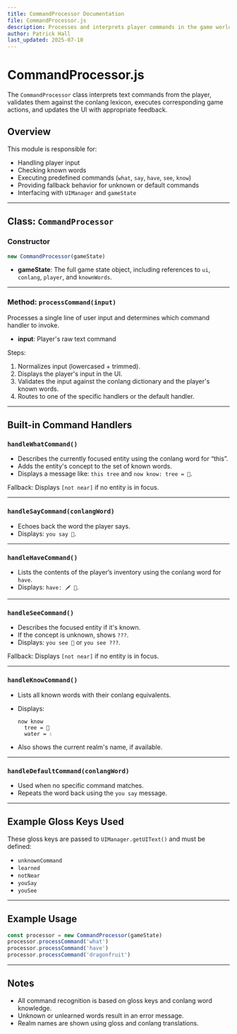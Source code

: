 ```yaml
---
title: CommandProcessor Documentation
file: CommandProcessor.js
description: Processes and interprets player commands in the game world
author: Patrick Hall
last_updated: 2025-07-10
---
```


# CommandProcessor.js

The `CommandProcessor` class interprets text commands from the player, validates them against the conlang lexicon, executes corresponding game actions, and updates the UI with appropriate feedback.

## Overview

This module is responsible for:

- Handling player input
- Checking known words
- Executing predefined commands (`what`, `say`, `have`, `see`, `know`)
- Providing fallback behavior for unknown or default commands
- Interfacing with `UIManager` and `gameState`

---

## Class: `CommandProcessor`

### Constructor

```js
new CommandProcessor(gameState)
````

* **gameState**: The full game state object, including references to `ui`, `conlang`, `player`, and `knownWords`.

---

### Method: `processCommand(input)`

Processes a single line of user input and determines which command handler to invoke.

* **input**: Player's raw text command

Steps:

1. Normalizes input (lowercased + trimmed).
2. Displays the player's input in the UI.
3. Validates the input against the conlang dictionary and the player's known words.
4. Routes to one of the specific handlers or the default handler.

---

## Built-in Command Handlers

### `handleWhatCommand()`

* Describes the currently focused entity using the conlang word for “this”.
* Adds the entity's concept to the set of known words.
* Displays a message like: `this tree` and `now know: tree = 🌳`.

Fallback: Displays `[not near]` if no entity is in focus.

---

### `handleSayCommand(conlangWord)`

* Echoes back the word the player says.
* Displays: `you say 🌳`.

---

### `handleHaveCommand()`

* Lists the contents of the player’s inventory using the conlang word for `have`.
* Displays: `have: 🗡️ 🧪`.

---

### `handleSeeCommand()`

* Describes the focused entity if it's known.
* If the concept is unknown, shows `???`.
* Displays: `you see 🌳` or `you see ???`.

Fallback: Displays `[not near]` if no entity is in focus.

---

### `handleKnowCommand()`

* Lists all known words with their conlang equivalents.

* Displays:

  ```
  now know
    tree = 🌳
    water = 💧
  ```

* Also shows the current realm's name, if available.

---

### `handleDefaultCommand(conlangWord)`

* Used when no specific command matches.
* Repeats the word back using the `you say` message.

---

## Example Gloss Keys Used

These gloss keys are passed to `UIManager.getUIText()` and must be defined:

* `unknownCommand`
* `learned`
* `notNear`
* `youSay`
* `youSee`

---

## Example Usage

```js
const processor = new CommandProcessor(gameState)
processor.processCommand('what')
processor.processCommand('have')
processor.processCommand('dragonfruit')
```

---

## Notes

* All command recognition is based on gloss keys and conlang word knowledge.
* Unknown or unlearned words result in an error message.
* Realm names are shown using gloss and conlang translations.



